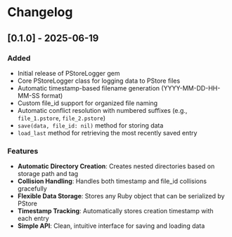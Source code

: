 # Changelog

## [0.1.0] - 2025-06-19

### Added

- Initial release of PStoreLogger gem
- Core PStoreLogger class for logging data to PStore files
- Automatic timestamp-based filename generation (YYYY-MM-DD-HH-MM-SS format)
- Custom file_id support for organized file naming
- Automatic conflict resolution with numbered suffixes (e.g., `file_1.pstore`, `file_2.pstore`)
- `save(data, file_id: nil)` method for storing data
- `load_last` method for retrieving the most recently saved entry

### Features

- **Automatic Directory Creation**: Creates nested directories based on storage path and tag
- **Collision Handling**: Handles both timestamp and file_id collisions gracefully
- **Flexible Data Storage**: Stores any Ruby object that can be serialized by PStore
- **Timestamp Tracking**: Automatically stores creation timestamp with each entry
- **Simple API**: Clean, intuitive interface for saving and loading data
